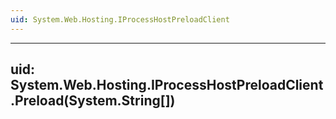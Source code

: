 ```yaml
---
uid: System.Web.Hosting.IProcessHostPreloadClient
---
```


---
uid: System.Web.Hosting.IProcessHostPreloadClient.Preload(System.String[])
---
